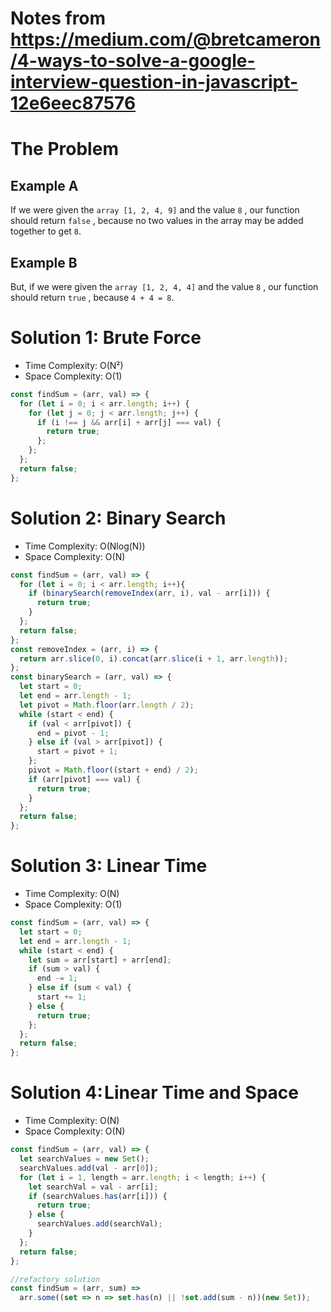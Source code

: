 Notes from https://medium.com/@bretcameron/4-ways-to-solve-a-google-interview-question-in-javascript-12e6eec87576
==========================

The Problem
==========================

## Example A
If we were given the `array [1, 2, 4, 9]` and the value `8` , our function should return `false` , because no two values in the array may be added together to get `8`.

## Example B
But, if we were given the `array [1, 2, 4, 4]` and the value `8` , our function should return `true` , because `4 + 4 = 8`.



# Solution 1: Brute Force
* Time Complexity: O(N²)
* Space Complexity: O(1)

```js
const findSum = (arr, val) => {
  for (let i = 0; i < arr.length; i++) {
    for (let j = 0; j < arr.length; j++) {
      if (i !== j && arr[i] + arr[j] === val) {
        return true;
      };
    };
  };
  return false;
};
```



# Solution 2: Binary Search
* Time Complexity: O(Nlog(N))
* Space Complexity: O(N)

```js
const findSum = (arr, val) => {
  for (let i = 0; i < arr.length; i++){
    if (binarySearch(removeIndex(arr, i), val - arr[i])) {
      return true;
    }
  };
  return false;
};
const removeIndex = (arr, i) => {
  return arr.slice(0, i).concat(arr.slice(i + 1, arr.length));
};
const binarySearch = (arr, val) => {
  let start = 0;
  let end = arr.length - 1;
  let pivot = Math.floor(arr.length / 2);  
  while (start < end) {
    if (val < arr[pivot]) {
      end = pivot - 1;
    } else if (val > arr[pivot]) {
      start = pivot + 1;
    };
    pivot = Math.floor((start + end) / 2);
    if (arr[pivot] === val) {
      return true;
    }
  };
  return false;
};
```





# Solution 3: Linear Time
* Time Complexity: O(N)
* Space Complexity: O(1)

```js
const findSum = (arr, val) => {
  let start = 0;
  let end = arr.length - 1;
  while (start < end) {
    let sum = arr[start] + arr[end];
    if (sum > val) {
      end -= 1;
    } else if (sum < val) {
      start += 1;
    } else {
      return true;
    };
  };
  return false;
};
```



# Solution 4: Linear Time and Space
* Time Complexity: O(N)
* Space Complexity: O(N)

```js
const findSum = (arr, val) => {
  let searchValues = new Set();
  searchValues.add(val - arr[0]);
  for (let i = 1, length = arr.length; i < length; i++) {
    let searchVal = val - arr[i];
    if (searchValues.has(arr[i])) {
      return true;
    } else {
      searchValues.add(searchVal);
    }
  };
  return false;
};
```

```js
//refactory solution
const findSum = (arr, sum) =>
  arr.some((set => n => set.has(n) || !set.add(sum - n))(new Set));
```